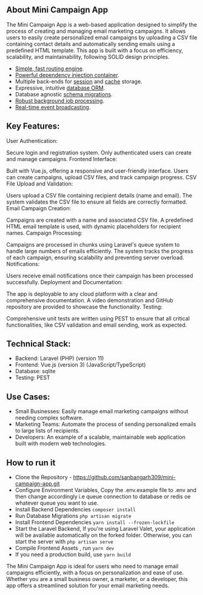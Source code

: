 ## About Mini Campaign App

The Mini Campaign App is a web-based application designed to simplify the process of creating and managing email marketing campaigns. It allows users to easily create personalized email campaigns by uploading a CSV file containing contact details and automatically sending emails using a predefined HTML template. This app is built with a focus on efficiency, scalability, and maintainability, following SOLID design principles.

- [Simple, fast routing engine](https://laravel.com/docs/routing).
- [Powerful dependency injection container](https://laravel.com/docs/container).
- Multiple back-ends for [session](https://laravel.com/docs/session) and [cache](https://laravel.com/docs/cache) storage.
- Expressive, intuitive [database ORM](https://laravel.com/docs/eloquent).
- Database agnostic [schema migrations](https://laravel.com/docs/migrations).
- [Robust background job processing](https://laravel.com/docs/queues).
- [Real-time event broadcasting](https://laravel.com/docs/broadcasting).

## Key Features:
User Authentication:

Secure login and registration system.
Only authenticated users can create and manage campaigns.
Frontend Interface:

Built with Vue.js, offering a responsive and user-friendly interface.
Users can create campaigns, upload CSV files, and track campaign progress.
CSV File Upload and Validation:

Users upload a CSV file containing recipient details (name and email).
The system validates the CSV file to ensure all fields are correctly formatted.
Email Campaign Creation:

Campaigns are created with a name and associated CSV file.
A predefined HTML email template is used, with dynamic placeholders for recipient names.
Campaign Processing:

Campaigns are processed in chunks using Laravel's queue system to handle large numbers of emails efficiently.
The system tracks the progress of each campaign, ensuring scalability and preventing server overload.
Notifications:

Users receive email notifications once their campaign has been processed successfully.
Deployment and Documentation:

The app is deployable to any cloud platform with a clear and comprehensive documentation.
A video demonstration and GitHub repository are provided to showcase the functionality.
Testing:

Comprehensive unit tests are written using PEST to ensure that all critical functionalities, like CSV validation and email sending, work as expected.

## Technical Stack:
- Backend: Laravel (PHP) (version 11)
- Frontend: Vue.js (version 3) (JavaScript/TypeScript)
- Database: sqlite
- Testing: PEST

## Use Cases:
- Small Businesses: Easily manage email marketing campaigns without needing complex software.
- Marketing Teams: Automate the process of sending personalized emails to large lists of recipients.
- Developers: An example of a scalable, maintainable web application built with modern web technologies.

## How to run it
- Clone the Repository - https://github.com/sanbangarh309/mini-campaign-app.git
- Configure Environment Variables, Copy the .env.example file to .env and then change accordingly i.e queue connection to database or redis oe whatever queue you want to use.
- Install Backend Dependencies `composer install`
- Run Database Migrations `php artisan migrate`
- Install Frontend Dependencies `yarn install --frozen-lockfile`
- Start the Laravel Backend, If you're using Laravel Valet, your application will be available automatically on the forked folder. Otherwise, you can start the server with `php artisan serve`
- Compile Frontend Assets , run `yarn dev`
- If you need a production build, use `yarn build`



The Mini Campaign App is ideal for users who need to manage email campaigns efficiently, with a focus on personalization and ease of use. Whether you are a small business owner, a marketer, or a developer, this app offers a streamlined solution for your email marketing needs.
